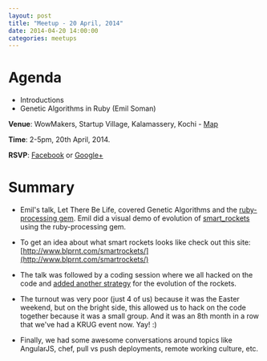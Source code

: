 ```yaml
---
layout: post
title: "Meetup - 20 April, 2014"
date: 2014-04-20 14:00:00
categories: meetups
---
```


# Agenda

* Introductions
* Genetic Algorithms in Ruby (Emil Soman)

**Venue**: WowMakers, Startup Village, Kalamassery, Kochi - [Map](https://www.google.com/maps/dir//Startup+Village,+Kinfra+Hi-Tech+Park,,+Kinfra+Hi-Tech+Park+Main+Rd,+HMT+Colony,+North+Kalamassery,+HMT+Kalamassery,+Kerala+683503,+India/@10.0602151,76.3353899,14z/data=!4m13!1m4!3m3!1s0x3b080c1ad4515b23:0x3cd62a59d377947c!2sStartup+Village!3b1!4m7!1m0!1m5!1m1!1s0x3b080c1ad4515b23:0x3cd62a59d377947c!2m2!1d76.351962!2d10.055372)

**Time**: 2-5pm, 20th April, 2014.

**RSVP**: [Facebook](https://www.facebook.com/events/432957180181615/) or [Google+](https://plus.google.com/events/cu328l0grv2rpjpo0mdkpbkavm0)

# Summary

* Emil's talk, Let There Be Life, covered Genetic Algorithms and the [ruby-processing gem](https://github.com/jashkenas/ruby-processing). Emil did a visual demo of evolution of [smart_rockets](https://github.com/emilsoman/smart_rockets) using the ruby-processing gem.

* To get an idea about what smart rockets looks like check out this site: [http://www.blprnt.com/smartrockets/](http://www.blprnt.com/smartrockets/)

* The talk was followed by a coding session where we all hacked on the code and [added another strategy](https://github.com/emilsoman/smart_rockets/commit/58e18680ea6e41de7319bc45ad8a1cbb881fd5f4) for the evolution of the rockets.

* The turnout was very poor (just 4 of us) because it was the Easter weekend, but on the bright side, this allowed us to hack on the code together because it was a small group. And it was an 8th month in a row that we've had a KRUG event now. Yay! :)

* Finally, we had some awesome conversations around topics like AngularJS, chef, pull vs push deployments, remote working culture, etc.
